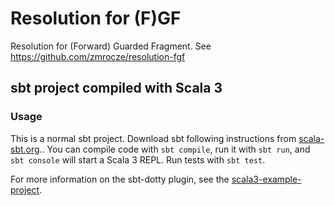 # Resolution for (F)GF
Resolution for (Forward) Guarded Fragment. See https://github.com/zmrocze/resolution-fgf

## sbt project compiled with Scala 3

### Usage

This is a normal sbt project. Download sbt following instructions from [scala-sbt.org](https://www.scala-sbt.org/download.html).. You can compile code with `sbt compile`, run it with `sbt run`, and `sbt console` will start a Scala 3 REPL. Run tests with `sbt test`.

For more information on the sbt-dotty plugin, see the
[scala3-example-project](https://github.com/scala/scala3-example-project/blob/main/README.md).



